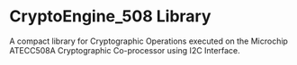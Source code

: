 # CryptoEngine_508 Library
A compact library for Cryptographic Operations executed on the Microchip ATECC508A Cryptographic Co-processor using I2C Interface.
